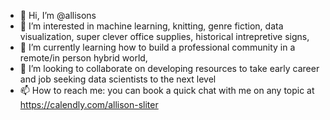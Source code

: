 - 👋 Hi, I’m @allisons
- 👀 I’m interested in machine learning, knitting, genre fiction, data visualization, super clever office supplies, historical intrepretive signs,
- 🌱 I’m currently learning how to build a professional community in a remote/in person hybrid world,
- 💞️ I’m looking to collaborate on developing resources to take early career and job seeking data scientists to the next level
- 📫 How to reach me: you can book a quick chat with me on any topic at https://calendly.com/allison-sliter

<!---
allisons/allisons is a ✨ special ✨ repository because its `README.md` (this file) appears on your GitHub profile.
You can click the Preview link to take a look at your changes.
--->
